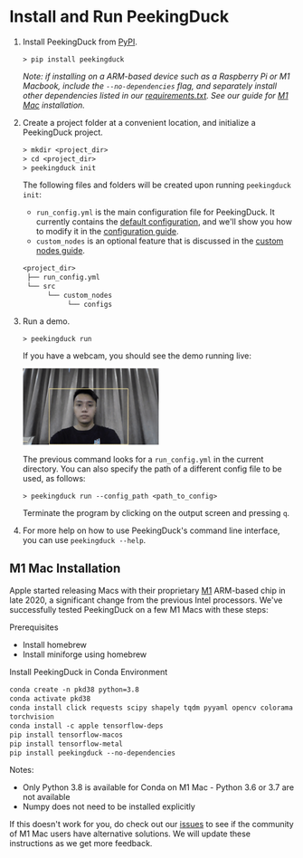 # Install and Run PeekingDuck

1. Install PeekingDuck from [PyPI](https://pypi.org/project/peekingduck/).
    ```
    > pip install peekingduck
    ```
    *Note: if installing on a ARM-based device such as a Raspberry Pi or M1 Macbook, include the `--no-dependencies` flag, and separately install other dependencies listed in our [requirements.txt](https://github.com/aimakerspace/PeekingDuck/blob/dev/requirements.txt). See our guide for [M1 Mac](https://peekingduck.readthedocs.io/en/stable/getting_started/01_installation.html#m1-mac-installation) installation.*

2. Create a project folder at a convenient location, and initialize a PeekingDuck project.
    ```
    > mkdir <project_dir>
    > cd <project_dir>
    > peekingduck init
    ```
    The following files and folders will be created upon running `peekingduck init`:
    - `run_config.yml` is the main configuration file for PeekingDuck. It currently contains the [default configuration](https://github.com/aimakerspace/PeekingDuck/blob/dev/run_config.yml), and we'll show you how to modify it in the [configuration guide](../getting_started/02_configure_pkdk.md).
    - `custom_nodes` is an optional feature that is discussed in the [custom nodes guide](../getting_started/03_custom_nodes.md).
    ```
    <project_dir>
     ├── run_config.yml
     └── src
          └── custom_nodes
               └── configs
    ```

3. Run a demo.
    ```
    > peekingduck run
    ```

    If you have a webcam, you should see the demo running live:

    <img src="https://raw.githubusercontent.com/aimakerspace/PeekingDuck/dev/images/readme/yolo_demo.gif" width="50%">

    The previous command looks for a `run_config.yml` in the current directory. You can also specify the path of a different config file to be used, as follows:
    ```
    > peekingduck run --config_path <path_to_config>
    ```

    Terminate the program by clicking on the output screen and pressing `q`.

4. For more help on how to use PeekingDuck's command line interface, you can use `peekingduck --help`.


## M1 Mac Installation

Apple started releasing Macs with their proprietary [M1](https://en.wikipedia.org/wiki/Apple_M1) ARM-based chip in late 2020, a significant change from the previous Intel processors. We've successfully tested PeekingDuck on a few M1 Macs with these steps:

Prerequisites
- Install homebrew
- Install miniforge using homebrew

Install PeekingDuck in Conda Environment
```
conda create -n pkd38 python=3.8
conda activate pkd38
conda install click requests scipy shapely tqdm pyyaml opencv colorama torchvision
conda install -c apple tensorflow-deps
pip install tensorflow-macos
pip install tensorflow-metal
pip install peekingduck --no-dependencies
```

Notes:
- Only Python 3.8 is available for Conda on M1 Mac - Python 3.6 or 3.7 are not available
- Numpy does not need to be installed explicitly

If this doesn't work for you, do check out our [issues](https://github.com/aimakerspace/PeekingDuck/issues) to see if the community of M1 Mac users have alternative solutions. We will update these instructions as we get more feedback.
